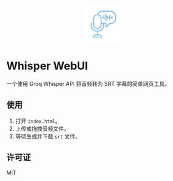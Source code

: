 <p align="center">
  <img src="favourite.webp" alt="Folder icon" width="100">
</p>

# Whisper WebUI

一个使用 Groq Whisper API 将音频转为 SRT 字幕的简单网页工具。

## 使用

1. 打开 `index.html`。
2. 上传或拖拽音频文件。
3. 等待生成并下载 `srt` 文件。

## 许可证

MIT

